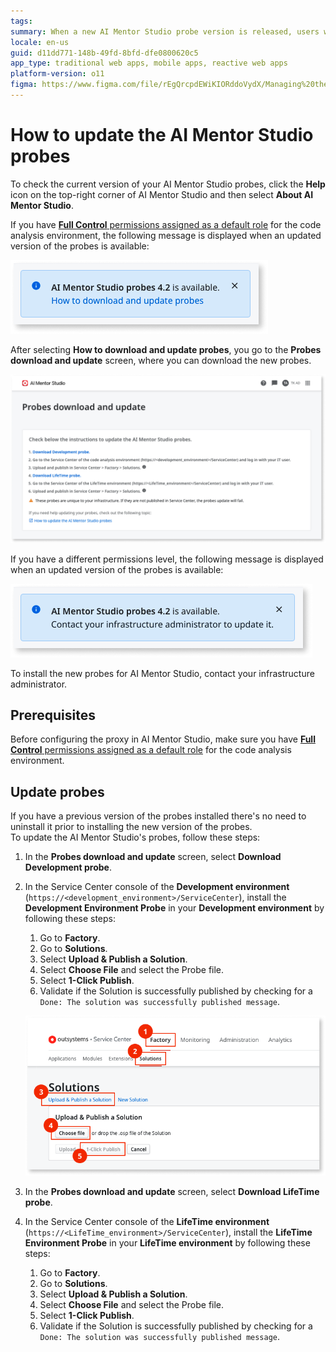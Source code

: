 ```yaml
---
tags: 
summary: When a new AI Mentor Studio probe version is released, users with Full Control of the code analysis environment can update it autonomously. Learn how to update the probes in this topic.
locale: en-us
guid: d11dd771-148b-49fd-8bfd-dfe0800620c5
app_type: traditional web apps, mobile apps, reactive web apps
platform-version: o11
figma: https://www.figma.com/file/rEgQrcpdEWiKIORddoVydX/Managing%20the%20Applications%20Lifecycle?node-id=929:738
---
```


# How to update the AI Mentor Studio probes

<div class="info" markdown="1">

To check the current version of your AI Mentor Studio probes, click the **Help** icon on the top-right corner of AI Mentor Studio and then select **About AI Mentor Studio**.

</div>

If you have [**Full Control** permissions assigned as a default role](how-works.md#update-probes) for the code analysis environment, the following message is displayed when an updated version of the probes is available: 

![Notification message in AI Mentor Studio indicating an update is available for users with Full Control permissions](images/probes-update-full-ams.png "AI Mentor Studio Full Control Update Notification")

After selecting **How to download and update probes**, you go to the **Probes download and update** screen, where you can download the new probes.

![Probes download and update screen in AI Mentor Studio showing options to download new probes](images/probes-procedure-ams.png "AI Mentor Studio Probes Download and Update Screen")

If you have a different permissions level, the following message is displayed when an updated version of the probes is available:

![Notification message in AI Mentor Studio indicating an update is available for users with limited permissions](images/probes-update-listapp-ams.png "AI Mentor Studio Limited Permissions Update Notification")

To install the new probes for AI Mentor Studio, contact your infrastructure administrator.

## Prerequisites

Before configuring the proxy in AI Mentor Studio, make sure you have [**Full Control** permissions assigned as a default role](how-works.md#update-probes) for the code analysis environment.

## Update probes

If you have a previous version of the probes installed there's no need to uninstall it prior to installing the new version of the probes.  
To update the AI Mentor Studio's probes, follow these steps:

1. In the **Probes download and update** screen, select **Download Development probe**.

1. In the Service Center console of the **Development environment** (`https://<development_environment>/ServiceCenter`), install the **Development Environment Probe** in your **Development environment** by following these steps:

    1. Go to **Factory**.
    1. Go to **Solutions**.
    1. Select **Upload & Publish a Solution**.
    1. Select **Choose File** and select the Probe file.
    1. Select **1-Click Publish**.
    1. Validate if the Solution is successfully published by checking for a `Done: The solution was successfully published message`.

    ![Step-by-step instructions for installing the Development Environment Probe in the Service Center console](images/setup-install-probes-sc.png "Service Center Probes Installation Steps")

1. In the **Probes download and update** screen, select **Download LifeTime probe**.

1. In the Service Center console of the **LifeTime environment** (`https://<LifeTime_environment>/ServiceCenter`), install the **LifeTime Environment Probe** in your **LifeTime environment** by following these steps:

    1. Go to **Factory**.
    1. Go to **Solutions**.
    1. Select **Upload & Publish a Solution**.
    1. Select **Choose File** and select the Probe file.
    1. Select **1-Click Publish**.
    1. Validate if the Solution is successfully published by checking for a `Done: The solution was successfully published message`.


